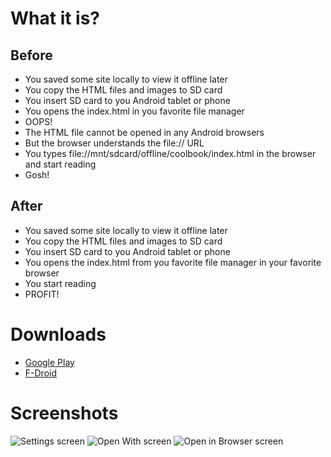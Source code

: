 What it is?
===========

Before
------

* You saved some site locally to view it offline later
* You copy the HTML files and images to SD card
* You insert SD card to you Android tablet or phone
* You opens the index.html in you favorite file manager
* OOPS!
* The HTML file cannot be opened in any Android browsers
* But the browser understands the file:// URL
* You types file://mnt/sdcard/offline/coolbook/index.html in the browser and start reading
* Gosh!

After
-----

* You saved some site locally to view it offline later
* You copy the HTML files and images to SD card
* You insert SD card to you Android tablet or phone
* You opens the index.html from you favorite file manager in your favorite browser
* You start reading
* PROFIT!

Downloads
=========

* [Google Play](https://play.google.com/store/apps/details?id=ru.gelin.android.browser.open)
* [F-Droid](https://f-droid.org/repository/browse/?fdid=ru.gelin.android.browser.open)

Screenshots
===========

![Settings screen](https://bitbucket.org/gelin/open-in-browser/raw/9606346844dec9c341337f7bccd31d6f5111d686/misc/screenshots/settings.png)
![Open With screen](https://bitbucket.org/gelin/open-in-browser/raw/9606346844dec9c341337f7bccd31d6f5111d686/misc/screenshots/open_with.png)
![Open in Browser screen](https://bitbucket.org/gelin/open-in-browser/raw/9606346844dec9c341337f7bccd31d6f5111d686/misc/screenshots/open_in_browser.png) 